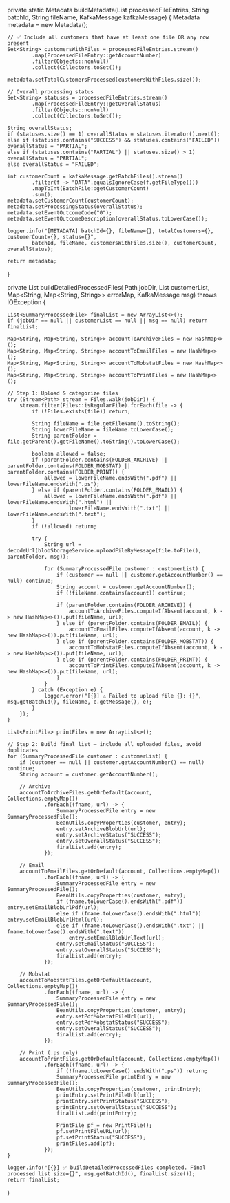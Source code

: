 private static Metadata buildMetadata(List<ProcessedFileEntry> processedFileEntries, String batchId, String fileName, KafkaMessage kafkaMessage) {
    Metadata metadata = new Metadata();

    // ✅ Include all customers that have at least one file OR any row present
    Set<String> customersWithFiles = processedFileEntries.stream()
            .map(ProcessedFileEntry::getAccountNumber)
            .filter(Objects::nonNull)
            .collect(Collectors.toSet());

    metadata.setTotalCustomersProcessed(customersWithFiles.size());

    // Overall processing status
    Set<String> statuses = processedFileEntries.stream()
            .map(ProcessedFileEntry::getOverallStatus)
            .filter(Objects::nonNull)
            .collect(Collectors.toSet());

    String overallStatus;
    if (statuses.size() == 1) overallStatus = statuses.iterator().next();
    else if (statuses.contains("SUCCESS") && statuses.contains("FAILED")) overallStatus = "PARTIAL";
    else if (statuses.contains("PARTIAL") || statuses.size() > 1) overallStatus = "PARTIAL";
    else overallStatus = "FAILED";

    int customerCount = kafkaMessage.getBatchFiles().stream()
            .filter(f -> "DATA".equalsIgnoreCase(f.getFileType()))
            .mapToInt(BatchFile::getCustomerCount)
            .sum();
    metadata.setCustomerCount(customerCount);
    metadata.setProcessingStatus(overallStatus);
    metadata.setEventOutcomeCode("0");
    metadata.setEventOutcomeDescription(overallStatus.toLowerCase());

    logger.info("[METADATA] batchId={}, fileName={}, totalCustomers={}, customerCount={}, status={}",
            batchId, fileName, customersWithFiles.size(), customerCount, overallStatus);

    return metadata;
}

private List<SummaryProcessedFile> buildDetailedProcessedFiles(
        Path jobDir,
        List<SummaryProcessedFile> customerList,
        Map<String, Map<String, String>> errorMap,
        KafkaMessage msg) throws IOException {

    List<SummaryProcessedFile> finalList = new ArrayList<>();
    if (jobDir == null || customerList == null || msg == null) return finalList;

    Map<String, Map<String, String>> accountToArchiveFiles = new HashMap<>();
    Map<String, Map<String, String>> accountToEmailFiles = new HashMap<>();
    Map<String, Map<String, String>> accountToMobstatFiles = new HashMap<>();
    Map<String, Map<String, String>> accountToPrintFiles = new HashMap<>();

    // Step 1: Upload & categorize files
    try (Stream<Path> stream = Files.walk(jobDir)) {
        stream.filter(Files::isRegularFile).forEach(file -> {
            if (!Files.exists(file)) return;

            String fileName = file.getFileName().toString();
            String lowerFileName = fileName.toLowerCase();
            String parentFolder = file.getParent().getFileName().toString().toLowerCase();

            boolean allowed = false;
            if (parentFolder.contains(FOLDER_ARCHIVE) || parentFolder.contains(FOLDER_MOBSTAT) || parentFolder.contains(FOLDER_PRINT)) {
                allowed = lowerFileName.endsWith(".pdf") || lowerFileName.endsWith(".ps");
            } else if (parentFolder.contains(FOLDER_EMAIL)) {
                allowed = lowerFileName.endsWith(".pdf") || lowerFileName.endsWith(".html") ||
                        lowerFileName.endsWith(".txt") || lowerFileName.endsWith(".text");
            }
            if (!allowed) return;

            try {
                String url = decodeUrl(blobStorageService.uploadFileByMessage(file.toFile(), parentFolder, msg));

                for (SummaryProcessedFile customer : customerList) {
                    if (customer == null || customer.getAccountNumber() == null) continue;
                    String account = customer.getAccountNumber();
                    if (!fileName.contains(account)) continue;

                    if (parentFolder.contains(FOLDER_ARCHIVE)) {
                        accountToArchiveFiles.computeIfAbsent(account, k -> new HashMap<>()).put(fileName, url);
                    } else if (parentFolder.contains(FOLDER_EMAIL)) {
                        accountToEmailFiles.computeIfAbsent(account, k -> new HashMap<>()).put(fileName, url);
                    } else if (parentFolder.contains(FOLDER_MOBSTAT)) {
                        accountToMobstatFiles.computeIfAbsent(account, k -> new HashMap<>()).put(fileName, url);
                    } else if (parentFolder.contains(FOLDER_PRINT)) {
                        accountToPrintFiles.computeIfAbsent(account, k -> new HashMap<>()).put(fileName, url);
                    }
                }
            } catch (Exception e) {
                logger.error("[{}] ⚠️ Failed to upload file {}: {}", msg.getBatchId(), fileName, e.getMessage(), e);
            }
        });
    }

    List<PrintFile> printFiles = new ArrayList<>();

    // Step 2: Build final list — include all uploaded files, avoid duplicates
    for (SummaryProcessedFile customer : customerList) {
        if (customer == null || customer.getAccountNumber() == null) continue;
        String account = customer.getAccountNumber();

        // Archive
        accountToArchiveFiles.getOrDefault(account, Collections.emptyMap())
                .forEach((fname, url) -> {
                    SummaryProcessedFile entry = new SummaryProcessedFile();
                    BeanUtils.copyProperties(customer, entry);
                    entry.setArchiveBlobUrl(url);
                    entry.setArchiveStatus("SUCCESS");
                    entry.setOverallStatus("SUCCESS");
                    finalList.add(entry);
                });

        // Email
        accountToEmailFiles.getOrDefault(account, Collections.emptyMap())
                .forEach((fname, url) -> {
                    SummaryProcessedFile entry = new SummaryProcessedFile();
                    BeanUtils.copyProperties(customer, entry);
                    if (fname.toLowerCase().endsWith(".pdf")) entry.setEmailBlobUrlPdf(url);
                    else if (fname.toLowerCase().endsWith(".html")) entry.setEmailBlobUrlHtml(url);
                    else if (fname.toLowerCase().endsWith(".txt") || fname.toLowerCase().endsWith(".text"))
                        entry.setEmailBlobUrlText(url);
                    entry.setEmailStatus("SUCCESS");
                    entry.setOverallStatus("SUCCESS");
                    finalList.add(entry);
                });

        // Mobstat
        accountToMobstatFiles.getOrDefault(account, Collections.emptyMap())
                .forEach((fname, url) -> {
                    SummaryProcessedFile entry = new SummaryProcessedFile();
                    BeanUtils.copyProperties(customer, entry);
                    entry.setPdfMobstatFileUrl(url);
                    entry.setPdfMobstatStatus("SUCCESS");
                    entry.setOverallStatus("SUCCESS");
                    finalList.add(entry);
                });

        // Print (.ps only)
        accountToPrintFiles.getOrDefault(account, Collections.emptyMap())
                .forEach((fname, url) -> {
                    if (!fname.toLowerCase().endsWith(".ps")) return;
                    SummaryProcessedFile printEntry = new SummaryProcessedFile();
                    BeanUtils.copyProperties(customer, printEntry);
                    printEntry.setPrintFileUrl(url);
                    printEntry.setPrintStatus("SUCCESS");
                    printEntry.setOverallStatus("SUCCESS");
                    finalList.add(printEntry);

                    PrintFile pf = new PrintFile();
                    pf.setPrintFileURL(url);
                    pf.setPrintStatus("SUCCESS");
                    printFiles.add(pf);
                });
    }

    logger.info("[{}] ✅ buildDetailedProcessedFiles completed. Final processed list size={}", msg.getBatchId(), finalList.size());
    return finalList;
}
